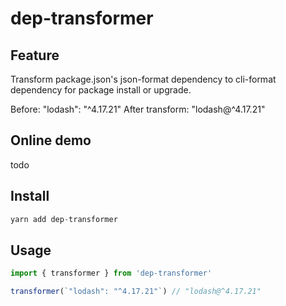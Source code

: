 # dep-transformer

## Feature
Transform package.json's json-format dependency to cli-format dependency for package install or upgrade.

Before: "lodash": "^4.17.21"
After transform: "lodash@^4.17.21"


## Online demo
todo

## Install

```js
yarn add dep-transformer
```

## Usage

```js
import { transformer } from 'dep-transformer'

transformer(`"lodash": "^4.17.21"`) // "lodash@^4.17.21"
```


